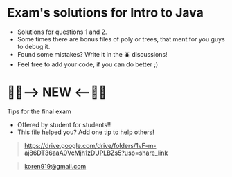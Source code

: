 # Exam's solutions for Intro to Java
* Solutions for questions 1 and 2.
* Some times there are bonus files of poly or trees, that ment for you guys to debug it. 
* Found some mistakes? Write it in the 🪲 discussions!
* Feel free to add your code, if you can do better ;)

# 🤩🥳--> NEW <--🥳🤩
Tips for the final exam
* Offered by student for students!!
* This file helped you?  Add one tip to help others! 
>https://drive.google.com/drive/folders/1vF-m-aj86DT36aaA0VcMjh1zDUPLBZs5?usp=share_link

> koren919@gmail.com
